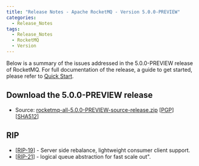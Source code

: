 ```yaml
---
title: "Release Notes - Apache RocketMQ - Version 5.0.0-PREVIEW"
categories:
  - Release_Notes
tags:
  - Release_Notes
  - RocketMQ
  - Version
---
```


Below is a summary of the issues addressed in the 5.0.0-PREVIEW release of RocketMQ. For full documentation of the release, a guide to get started, please refer to <a href='/docs/quick-start/'>Quick Start</a>.


<h2> Download the 5.0.0-PREVIEW release</h2>

* Source: [rocketmq-all-5.0.0-PREVIEW-source-release.zip](https://archive.apache.org/dist/rocketmq/5.0.0-PREVIEW/rocketmq-all-5.0.0-PREVIEW-source-release.zip) [[PGP](https://archive.apache.org/dist/rocketmq/5.0.0-PREVIEW/rocketmq-all-5.0.0-PREVIEW-source-release.zip.asc)] [[SHA512](https://archive.apache.org/dist/rocketmq/5.0.0-PREVIEW/rocketmq-all-5.0.0-PREVIEW-source-release.zip.sha512)]

## RIP
<ul>
<li>[<a href='https://github.com/apache/rocketmq/wiki/%5BRIP-19%5D-Server-side-rebalance,--lightweight-consumer-client-support'>RIP-19</a>] -  Server side rebalance, lightweight consumer client support.
</li>
<li>[<a href='https://github.com/apache/rocketmq/wiki/RIP-21-logical-queue-abstraction-for-fast-scale-out'>RIP-21</a>] -  logical queue abstraction for fast scale out".
</li>
</ul>